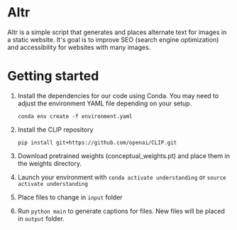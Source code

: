 # Altr

Altr is a simple script that generates and places alternate text for images in a static website. It's goal is to improve SEO (search engine optimization) and accessibility for websites with many images.

# Getting started

1. Install the dependencies for our code using Conda. You may need to adjust the environment YAML file depending on your setup.

    ```
    conda env create -f environment.yaml
    ```

2. Install the CLIP repository 
    ```
    pip install git+https://github.com/openai/CLIP.git
    ```

3. Download pretrained weights (conceptual_weights.pt) and place them in the weights directory.

4. Launch your environment with `conda activate understanding` or `source activate understanding`

5. Place files to change in `input` folder

6. Run `python main` to generate captions for files. New files will be placed in `output` folder.

